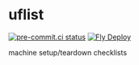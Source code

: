 # uflist
[![pre-commit.ci status](https://results.pre-commit.ci/badge/github/ollema/uflist/main.svg)](https://results.pre-commit.ci/latest/github/ollema/uflist/main)
[![Fly Deploy](https://github.com/ollema/uflist/actions/workflows/main.yml/badge.svg)](https://github.com/ollema/uflist/actions/workflows/main.yml)

machine setup/teardown checklists
